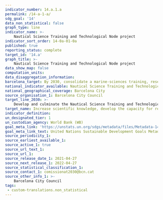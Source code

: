 ```yaml
---
indicator_number: 14.a.1.a
permalink: /14-a-1-a/
sdg_goal: '14'
data_non_statistical: false
graph_type: line
indicator_name: >-
    Nautical Science Training and Technological Node project
indicator_sort_order: 14-0a-01-0a
published: true
reporting_status: complete
target_id: '14.a'
graph_title: >-
    Nautical Science Training and Technological Node project
data_show_map: false
computation_units: 
data_disaggregation_information:
barcelona_target: By 2030, consolidate a marine-sciences training, research and development hub
national_indicator_available: Nautical Science Training and Technological Node project
national_geographical_coverage: Barcelona City
source_organisation_1: Barcelona City Council
target_line_2030: >-
    Develop and culminate the Nautical Science Training and Technological Node project
target_name: Increase scientific knowledge, develop the capacity for research and transfer marine technology, taking into account the Intergovernmental Oceanographic Commission’s criteria and directives for the transfer of marine technology, with the aim of improving the health of the oceans and reinforcing the contribution of marine biodiversity to the development of developing countries, in particular small, insular developing states and less advanced countries
indicator_definition:
un_designated_tier: 1
un_custodian_agency: World Bank (WB)
goal_meta_link: 'https://unstats.un.org/sdgs/metadata/files/Metadata-14-0a-01.pdf'
goal_meta_link_text: United Nations Sustainable Development Goals Metadata (pdf 894kB)
source_periodicity_1: 
source_earliest_available_1: 
source_active_1: true
source_url_text_1:
source_url_1:
source_release_date_1: 2021-04-27
source_next_release_1: 2022-04-27
source_statistical_classification_1: 
source_contact_1: comissionat2030@bcn.cat
source_other_info_1: >-
    Barcelona City Council
tags:
 - custom-translations.non_statistical
---
```

